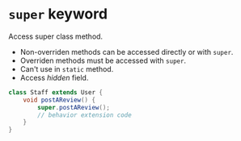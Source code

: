 # `super` keyword

Access super class method.

* Non-overriden methods can be accessed directly or with `super`.
* Overriden methods must be accessed with `super`.
* Can't use in `static` method.
* Access _hidden_ field.

```java
class Staff extends User {
    void postAReview() {
        super.postAReview();
        // behavior extension code
    }
}
```
